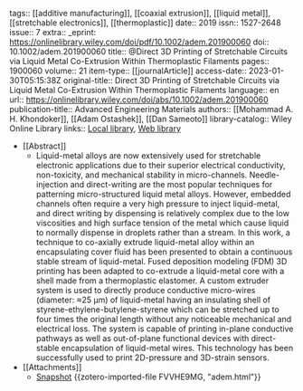 tags:: [[additive manufacturing]], [[coaxial extrusion]], [[liquid metal]], [[stretchable electronics]], [[thermoplastic]]
date:: 2019
issn:: 1527-2648
issue:: 7
extra:: _eprint: https://onlinelibrary.wiley.com/doi/pdf/10.1002/adem.201900060
doi:: 10.1002/adem.201900060
title:: @Direct 3D Printing of Stretchable Circuits via Liquid Metal Co-Extrusion Within Thermoplastic Filaments
pages:: 1900060
volume:: 21
item-type:: [[journalArticle]]
access-date:: 2023-01-30T05:15:38Z
original-title:: Direct 3D Printing of Stretchable Circuits via Liquid Metal Co-Extrusion Within Thermoplastic Filaments
language:: en
url:: https://onlinelibrary.wiley.com/doi/abs/10.1002/adem.201900060
publication-title:: Advanced Engineering Materials
authors:: [[Mohammad A. H. Khondoker]], [[Adam Ostashek]], [[Dan Sameoto]]
library-catalog:: Wiley Online Library
links:: [Local library](zotero://select/library/items/DUHJLWX8), [Web library](https://www.zotero.org/users/8784047/items/DUHJLWX8)

- [[Abstract]]
	- Liquid-metal alloys are now extensively used for stretchable electronic applications due to their superior electrical conductivity, non-toxicity, and mechanical stability in micro-channels. Needle-injection and direct-writing are the most popular techniques for patterning micro-structured liquid metal alloys. However, embedded channels often require a very high pressure to inject liquid-metal, and direct writing by dispensing is relatively complex due to the low viscosities and high surface tension of the metal which cause liquid to normally dispense in droplets rather than a stream. In this work, a technique to co-axially extrude liquid-metal alloy within an encapsulating cover fluid has been presented to obtain a continuous stable stream of liquid-metal. Fused deposition modeling (FDM) 3D printing has been adapted to co-extrude a liquid-metal core with a shell made from a thermoplastic elastomer. A custom extruder system is used to directly produce conductive micro-wires (diameter: ≈25 μm) of liquid-metal having an insulating shell of styrene-ethylene-butylene-styrene which can be stretched up to four times the original length without any noticeable mechanical and electrical loss. The system is capable of printing in-plane conductive pathways as well as out-of-plane functional devices with direct-stable encapsulation of liquid-metal wires. This technology has been successfully used to print 2D-pressure and 3D-strain sensors.
- [[Attachments]]
	- [Snapshot](https://onlinelibrary.wiley.com/doi/abs/10.1002/adem.201900060) {{zotero-imported-file FVVHE9MG, "adem.html"}}